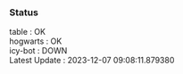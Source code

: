 ### Status


table : OK  
hogwarts : OK  
icy-bot : DOWN  
Latest Update : 2023-12-07 09:08:11.879380
